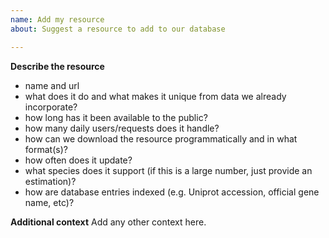 ```yaml
---
name: Add my resource
about: Suggest a resource to add to our database

---
```


**Describe the resource**
* name and url
* what does it do and what makes it unique from data we already incorporate?
* how long has it been available to the public?
* how many daily users/requests does it handle?
* how can we download the resource programmatically and in what format(s)?
* how often does it update?
* what species does it support (if this is a large number, just provide an estimation)?
* how are database entries indexed (e.g. Uniprot accession, official gene name, etc)?

**Additional context**
Add any other context here.
